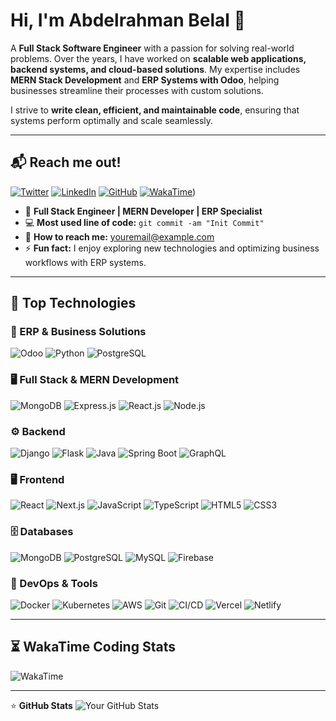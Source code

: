 # Hi, I'm Abdelrahman Belal 👋

A **Full Stack Software Engineer** with a passion for solving real-world problems. Over the years, I have worked on **scalable web applications, backend systems, and cloud-based solutions**. My expertise includes **MERN Stack Development** and **ERP Systems with Odoo**, helping businesses streamline their processes with custom solutions.

I strive to **write clean, efficient, and maintainable code**, ensuring that systems perform optimally and scale seamlessly.

---

## 📬 Reach me out!
[![Twitter](https://img.shields.io/badge/Twitter-%231DA1F2.svg?&style=flat-square&logo=Twitter&logoColor=white)](your-twitter-link) 
[![LinkedIn](https://img.shields.io/badge/LinkedIn-%230A66C2.svg?&style=flat-square&logo=LinkedIn&logoColor=white)](https://www.linkedin.com/in/abdelrahmanbelal/)
[![GitHub](https://img.shields.io/badge/GitHub-%23181717.svg?&style=flat-square&logo=GitHub&logoColor=white)](https://github.com/Abduhtech)
[![WakaTime]([https://wakatime.com/badge/user/ff4e7538-80af-455c-9b34-832c5e5d5b62.svg)](https://wakatime.com/@ff4e7538-80af-455c-9b34-832c5e5d5b62))

- 🚀 **Full Stack Engineer | MERN Developer | ERP Specialist**
- 💻 **Most used line of code:** `git commit -am "Init Commit"`
- 📩 **How to reach me:** [youremail@example.com](mailto:youremail@example.com)
- ⚡ **Fun fact:** I enjoy exploring new technologies and optimizing business workflows with ERP systems.

---

## 🚀 Top Technologies

### 🏢 ERP & Business Solutions
![Odoo](https://img.shields.io/badge/-Odoo-333?style=flat-square&logo=odoo)
![Python](https://img.shields.io/badge/-Python-333?style=flat-square&logo=python)
![PostgreSQL](https://img.shields.io/badge/-PostgreSQL-333?style=flat-square&logo=postgresql)

### 🖥️ Full Stack & MERN Development
![MongoDB](https://img.shields.io/badge/-MongoDB-333?style=flat-square&logo=mongodb)
![Express.js](https://img.shields.io/badge/-Express.js-333?style=flat-square&logo=express)
![React.js](https://img.shields.io/badge/-React.js-333?style=flat-square&logo=react)
![Node.js](https://img.shields.io/badge/-Node.js-333?style=flat-square&logo=node.js)

### ⚙️ Backend
![Django](https://img.shields.io/badge/-Django-333?style=flat-square&logo=django)
![Flask](https://img.shields.io/badge/-Flask-333?style=flat-square&logo=flask)
![Java](https://img.shields.io/badge/-Java-333?style=flat-square&logo=java)
![Spring Boot](https://img.shields.io/badge/-Spring%20Boot-333?style=flat-square&logo=springboot)
![GraphQL](https://img.shields.io/badge/-GraphQL-333?style=flat-square&logo=graphql)

### 🖥️ Frontend
![React](https://img.shields.io/badge/-React-333?style=flat-square&logo=react)
![Next.js](https://img.shields.io/badge/-Next.js-333?style=flat-square&logo=next.js)
![JavaScript](https://img.shields.io/badge/-JavaScript-333?style=flat-square&logo=javascript)
![TypeScript](https://img.shields.io/badge/-TypeScript-333?style=flat-square&logo=typescript)
![HTML5](https://img.shields.io/badge/-HTML5-333?style=flat-square&logo=html5)
![CSS3](https://img.shields.io/badge/-CSS3-333?style=flat-square&logo=css3)

### 🗄️ Databases
![MongoDB](https://img.shields.io/badge/-MongoDB-333?style=flat-square&logo=mongodb)
![PostgreSQL](https://img.shields.io/badge/-PostgreSQL-333?style=flat-square&logo=postgresql)
![MySQL](https://img.shields.io/badge/-MySQL-333?style=flat-square&logo=mysql)
![Firebase](https://img.shields.io/badge/-Firebase-333?style=flat-square&logo=firebase)

### 🔧 DevOps & Tools
![Docker](https://img.shields.io/badge/-Docker-333?style=flat-square&logo=docker)
![Kubernetes](https://img.shields.io/badge/-Kubernetes-333?style=flat-square&logo=kubernetes)
![AWS](https://img.shields.io/badge/-AWS-333?style=flat-square&logo=amazon-aws)
![Git](https://img.shields.io/badge/-Git-333?style=flat-square&logo=git)
![CI/CD](https://img.shields.io/badge/-CI/CD-333?style=flat-square&logo=githubactions)
![Vercel](https://img.shields.io/badge/-Vercel-333?style=flat-square&logo=vercel)
![Netlify](https://img.shields.io/badge/-Netlify-333?style=flat-square&logo=netlify)

---

## ⏳ WakaTime Coding Stats
![WakaTime](https://github-readme-stats.vercel.app/api/wakatime?username=your-wakatime-username&layout=compact&theme=dark)

---

⭐ **GitHub Stats**
![Your GitHub Stats](https://github-readme-stats.vercel.app/api?username=your-github-username&show_icons=true&theme=dark)
